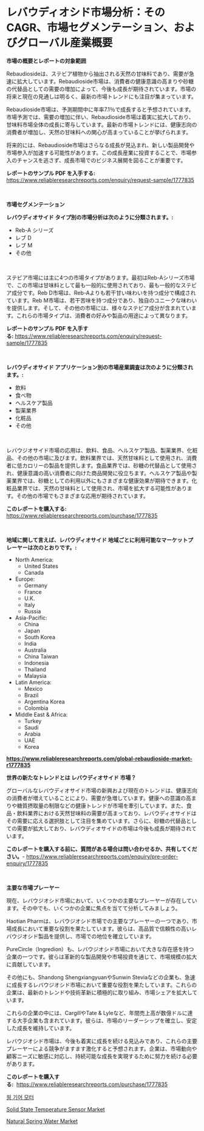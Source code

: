 <p><h1>レバウディオシド市場分析：そのCAGR、市場セグメンテーション、およびグローバル産業概要</h1></p><p><strong>市場の概要とレポートの対象範囲</strong></p>
<p><p>Rebaudiosideは、ステビア植物から抽出される天然の甘味料であり、需要が急速に拡大しています。Rebaudioside市場は、消費者の健康意識の高まりや砂糖の代替品としての需要の増加によって、今後も成長が期待されています。市場の将来と現在の見通しは明るく、最新の市場トレンドにも注目が集まっています。</p><p>Rebaudioside市場は、予測期間中に年率7.1％で成長すると予想されています。市場予測では、需要の増加に伴い、Rebaudioside市場は着実に拡大しており、甘味料市場全体の成長に寄与しています。最新の市場トレンドには、健康志向の消費者が増加し、天然の甘味料への関心が高まっていることが挙げられます。</p><p>将来的には、Rebaudioside市場はさらなる成長が見込まれ、新しい製品開発や市場参入が加速する可能性があります。この成長産業に投資することで、市場参入のチャンスを逃さず、成長市場でのビジネス展開を図ることが重要です。</p></p>
<p><strong>レポートのサンプル PDF を入手する:</strong> <a href="https://www.reliableresearchreports.com/enquiry/request-sample/1777835">https://www.reliableresearchreports.com/enquiry/request-sample/1777835</a></p>
<p>&nbsp;</p>
<p><strong>市場セグメンテーション</strong></p>
<p><strong>レバウディオサイド タイプ別の市場分析は次のように分類されます。:</strong></p>
<p><ul><li>Reb-A シリーズ</li><li>レブ D</li><li>レブ M</li><li>その他</li></ul></p>
<p>&nbsp;</p>
<p><p>ステビア市場には主に4つの市場タイプがあります。最初はReb-Aシリーズ市場で、この市場は甘味料として最も一般的に使用されており、最も一般的なステビア成分です。Reb D市場は、Reb-Aよりも若干甘い味わいを持つ成分で構成されています。Reb M市場は、若干苦味を持つ成分であり、独自のユニークな味わいを提供します。そして、その他の市場には、様々なステビア成分が含まれています。これらの市場タイプは、消費者の好みや製品の用途によって異なります。</p></p>
<p><strong>レポートのサンプル PDF を入手する:</strong>&nbsp;<a href="https://www.reliableresearchreports.com/enquiry/request-sample/1777835">https://www.reliableresearchreports.com/enquiry/request-sample/1777835</a></p>
<p>&nbsp;</p>
<p><strong> レバウディオサイド アプリケーション別の市場産業調査は次のように分類されます。:</strong></p>
<p><ul><li>飲料</li><li>食べ物</li><li>ヘルスケア製品</li><li>製薬業界</li><li>化粧品</li><li>その他</li></ul></p>
<p>&nbsp;</p>
<p><p>レバウジオサイド市場の応用は、飲料、食品、ヘルスケア製品、製薬業界、化粧品、その他の市場に及びます。飲料業界では、天然甘味料として使用され、消費者に低カロリーの製品を提供します。食品業界では、砂糖の代替品として使用され、健康意識の高い消費者に向けた商品開発に役立ちます。ヘルスケア製品や製薬業界では、砂糖としての利用以外にもさまざまな健康効果が期待できます。化粧品業界では、天然の甘味料として使用され、市場を拡大する可能性があります。その他の市場でもさまざまな応用が期待されています。</p></p>
<p><strong>このレポートを購入する:</strong>&nbsp; <a href="https://www.reliableresearchreports.com/purchase/1777835">https://www.reliableresearchreports.com/purchase/1777835</a></p>
<p>&nbsp;</p>
<p><strong>地域に関して言えば、レバウディオサイド 地域ごとに利用可能なマーケットプレーヤーは次のとおりです。:</strong></p>
<p><ul>
    <li>
        North America:
        <ul>
            <li>United States</li>
            <li>Canada</li>
        </ul>
    </li>
    <li>
        Europe:
        <ul>
            <li>Germany</li>
            <li>France</li>
            <li>U.K.</li>
            <li>Italy</li>
            <li>Russia</li>
        </ul>
    </li>
    <li>
        Asia-Pacific:
        <ul>
            <li>China</li>
            <li>Japan</li>
            <li>South Korea</li>
            <li>India</li>
            <li>Australia</li>
            <li>China Taiwan</li>
            <li>Indonesia</li>
            <li>Thailand</li>
            <li>Malaysia</li>
        </ul>
    </li>
    <li>
        Latin America:
        <ul>
            <li>Mexico</li>
            <li>Brazil</li>
            <li>Argentina Korea</li>
            <li>Colombia</li>
        </ul>
    </li>
    <li>
        Middle East & Africa:
        <ul>
            <li>Turkey</li>
            <li>Saudi</li>
            <li>Arabia</li>
            <li>UAE</li>
            <li>Korea</li>
        </ul>
    </li>
    </ul></p>
<p><strong><a href="https://www.reliableresearchreports.com/global-rebaudioside-market-r1777835">https://www.reliableresearchreports.com/global-rebaudioside-market-r1777835</a></strong>&nbsp;</p>
<p><strong>世界の新たなトレンドとは レバウディオサイド 市場？</strong></p>
<p><p>グローバルなレバウディオサイド市場の新興および現在のトレンドは、健康志向の消費者が増えていることにより、需要が急増しています。健康への意識の高まりや糖質摂取量の制限などの健康トレンドが市場を牽引しています。また、食品・飲料業界における天然甘味料の需要が高まっており、レバウディオサイドはその需要に応える選択肢として注目を集めています。さらに、砂糖の代替品としての需要が拡大しており、レバウディオサイドの市場は今後も成長が期待されています。</p></p>
<p><strong>このレポートを購入する前に、質問がある場合は問い合わせるか、共有してください。</strong>- <a href="https://www.reliableresearchreports.com/enquiry/pre-order-enquiry/1777835">https://www.reliableresearchreports.com/enquiry/pre-order-enquiry/1777835</a></p>
<p>&nbsp;</p>
<p><strong>主要な市場プレーヤー</strong></p>
<p><p>現在、レバウジオシド市場において、いくつかの主要なプレーヤーが存在しています。その中でも、いくつかの企業に焦点を当てて分析してみましょう。</p><p>Haotian Pharmは、レバウジオシド市場での主要なプレーヤーの一つであり、市場成長において重要な役割を果たしています。彼らは、高品質で信頼性の高いレバウジオシド製品を提供し、市場での地位を確立しています。</p><p>PureCircle（Ingredion）も、レバウジオシド市場において大きな存在感を持つ企業の一つです。彼らは革新的な製品開発や市場投資を通じて、市場規模の拡大に貢献しています。</p><p>その他にも、Shandong ShengxiangyuanやSunwin Steviaなどの企業も、急速に成長するレバウジオシド市場において重要な役割を果たしています。これらの企業は、最新のトレンドや技術革新に積極的に取り組み、市場シェアを拡大しています。</p><p>これらの企業の中には、CargillやTate & Lyleなど、年間売上高が数億ドルに達する大手企業も含まれています。彼らは、市場のリーダーシップを確立し、安定した成長を維持しています。</p><p>レバウジオシド市場は、今後も着実に成長を続ける見込みであり、これらの主要プレーヤーによる競争がますます激化すると予想されます。企業は、市場動向や顧客ニーズに敏感に対応し、持続可能な成長を実現するために努力を続ける必要があります。</p></p>
<p><strong>このレポートを購入する:</strong>&nbsp;&nbsp;<a href="https://www.reliableresearchreports.com/purchase/1777835">https://www.reliableresearchreports.com/purchase/1777835</a></p>
<p><p><a href="https://github.com/royErdmtyan906778/Market-Research-Report-List-1/blob/main/654497823977.md">웜 기어 모터</a></p><p><a href="https://github.com/wusalecollins540tpqoz/Market-Research-Report-List-2/blob/main/solid-state-temperature-sensor-market.md">Solid State Temperature Sensor Market</a></p><p><a href="https://github.com/pjcfca/Market-Research-Report-List-2/blob/main/natural-spring-water-market.md">Natural Spring Water Market</a></p></p>